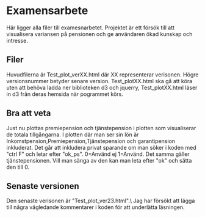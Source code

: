 # Examensarbete
Här ligger alla filer till examesnarbetet. Projektet är ett försök till att visualisera variansen på pensionen och ge användaren ökad 
kunskap och intresse.
## Filer
Huvudfilerna är Test_plot_verXX.html där XX representerar verisonen. Högre versionsnummer betyder senare version.
Test_plotXX.html ska gå att köra uten att behöva ladda ner biblioteken d3 och jquerry, Test_plotXX.html läser in d3 från deras hemsida 
när pogrammet körs.
## Bra att veta
Just nu plottas premiepension och tjänstepension i plotten som visualiserar de totala tillgångarna.
I plotten där man ser sin lön är Inkomstpension,Premiepension,Tjänstepension och garantipension inkluderat.
Det går att inkludera privat sparande om man söker i koden med "ctrl F" och letar efter "ok_ps". 0=Använd ej 1=Använd.
Det samma gäller tjänstepensionen. Vill man sänga av den kan man leta efter "ok" och sätta den till 0.
## Senaste versionen
Den senaste verisonen är "Test_plot_ver23.html".\\
Jag har försökt att lägga till några vägledande kommentarer i koden för att underlätta läsningen.
